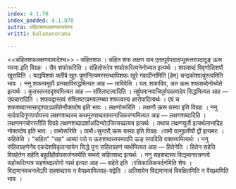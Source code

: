 ```yaml
---
index: 4.1.70
index_padded: 4.1.070
sutra: संहितशफलक्षणवामादेश्च
vritti: balamanorama

---
```

<<संहितशफलक्षणवामादेश्च>> - संहितशफ । संहित शफ लक्षण वाम एतत्पूर्वपदादप्यूरूत्तरपदादूङ् ऊरू यस्या इति विग्रहः । सैव शफोरूरिति । संहितोरूरेव शफोरूरित्यनेनोच्यत इत्यर्थः । शफशब्दं विवृणोतिशपौ खुराविति । यद्यपिशफं क्लीबे खुरः पुमा॑नित्यमरस्तथापिशफः खुरे गवादीना॑मिति [हेम] चन्द्रकोशात्पुंस्त्वमिति भावः । ननु शफत्वमूर्वोः प्रत्यक्षविरुद्धमित्यत आह — ताविवेति । यतः शफाविव, अत ऊरू शफशब्देनोच्येते इत्यर्थः । कुतस्तत्सादृश्यमित्यत आह — संश्लिष्टत्वादिति । तर्ह्रुपमानवाचिपूर्वपदत्वादेव सिद्धमित्यत आह — उपचारादिति । शफवद्वास्तवं संश्लिष्टत्वमवलम्ब्या शफत्वस्य आरोपादित्यर्थः । एवं च शफशब्दात्तत्सादृश्याऽप्रतीतेर्नोक्तदोष इति भावः । लक्षणोरूरिति । लक्षणौ ऊरू यस्या इति विग्रहः । ननु मार्दवादिगुणपर्यायस्य लक्षणशब्दस्य कथमूरुशब्दसामानाधिकरण्यमित्यत आह — लक्षणशब्दादिति । लक्षणमनयोरस्तीति विग्रहे लक्षणशब्दादर्शाअदिभ्योऽजित्यच्प्रत्यय इत्यर्थः । तथाच लक्षणयुर्तौ इत्यर्थलाभादिह नोक्तदोष इति भावः । वामोरूरिति । वामौ=सुन्दरौ ऊरू यस्या इति विग्रहः ।वामौ वल्गुप्रतीपौ द्वौ॑ इत्यमरः ।सहितेति । "सहित" "सह" आब्यां परो य ऊरुशब्दस्तस्मादपि ऊङ् स्यादिति वक्तव्यमित्यर्थः । ननु संहितग्रहणेनैव एकदेशविकृतन्यायेन सिद्धे पुनः सहितग्रहणं व्यर्थमित्यत आह — हितेनेति । हितेन सहेति विग्रहेतेन सहे॑ति बहुव्रीहौवोपसर्जनस्ये॑ति सभावे सहितशब्द इत्यर्थः । ननु सहशब्दस्य विद्यमानवचनत्वे सहोरूरित्यत्र सहशब्दप्रयोगो व्यर्थ इत्यत आह — सहेते इति ।रतिकालिकमर्दन॑मिति शेषः । विद्यमानवचनत्वेऽपि सहशब्दस्य न वैयथ्र्यामित्याह-यद्वेति । अतिशयेन विद्यमानत्वं विवक्षितमिति न वैयथ्र्यमिति भावः । 
